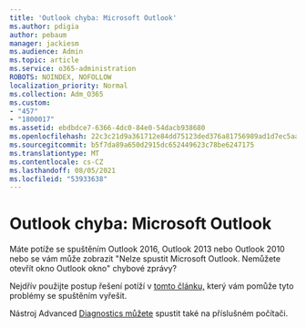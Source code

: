 ```yaml
---
title: 'Outlook chyba: Microsoft Outlook'
ms.author: pdigia
author: pebaum
manager: jackiesm
ms.audience: Admin
ms.topic: article
ms.service: o365-administration
ROBOTS: NOINDEX, NOFOLLOW
localization_priority: Normal
ms.collection: Adm_O365
ms.custom:
- "457"
- "1800017"
ms.assetid: ebdbdce7-6366-4dc0-84e0-54dacb938680
ms.openlocfilehash: 22c3c21d9a361712e84dd75123ded376a81756989ad1d7ec5aa573e0046c04b8
ms.sourcegitcommit: b5f7da89a650d2915dc652449623c78be6247175
ms.translationtype: MT
ms.contentlocale: cs-CZ
ms.lasthandoff: 08/05/2021
ms.locfileid: "53933638"
---
```

# <a name="outlook-error-cannot-start-microsoft-outlook"></a>Outlook chyba: Microsoft Outlook

Máte potíže se spuštěním Outlook 2016, Outlook 2013 nebo Outlook 2010 nebo se vám může zobrazit "Nelze spustit Microsoft Outlook. Nemůžete otevřít okno Outlook okno" chybové zprávy?
  
Nejdřív použijte postup řešení potíží v [tomto článku,](https://support.office.com/article/I-can-t-start-Microsoft-Outlook-2016-2013-or-2010-or-receive-the-error-Cannot-start-Microsoft-Office-Outlook-Cannot-open-the-Outlook-Window-d1f69da6-b333-4650-97bf-4d77bd7abb85) který vám pomůže tyto problémy se spuštěním vyřešit. 
  
Nástroj Advanced [Diagnostics můžete](https://aka.ms/SaRA-OutlookAdvDiagnostics) spustit také na příslušném počítači.